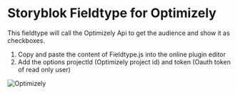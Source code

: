 # Storyblok Fieldtype for Optimizely

This fieldtype will call the Optimizely Api to get the audience and show it as checkboxes.

1. Copy and paste the content of Fieldtype.js into the online plugin editor
2. Add the options projectId (Optimizely project id) and token (Oauth token of read only user)

![Optimizely](https://a.storyblok.com/f/52813/x/f1e55ffec6/optimizely-ss1.jpg)
